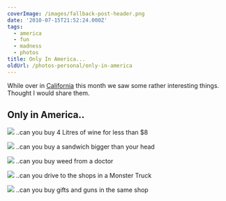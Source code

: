```yaml
---
coverImage: /images/fallback-post-header.png
date: '2010-07-15T21:52:24.000Z'
tags:
  - america
  - fun
  - madness
  - photos
title: Only In America...
oldUrl: /photos-personal/only-in-america
---
```


While over in [California](/posts/back-from-outer-space/) this month we saw some rather interesting things. Thought I would share them.

<!-- more -->

## **Only in America..**

[![](https://lh5.ggpht.com/_vZ6zE_QJfu0/TD97hoUz0yI/AAAAAAAAsYY/EXPQ85Jq2uY/s400/IMG_0857.JPG)](https://picasaweb.google.com/lh/photo/xG5PRUPpw2uwgA7CfMAdoA?feat=embedwebsite)
..can you buy 4 Litres of wine for less than \$8

[![](https://lh6.ggpht.com/_vZ6zE_QJfu0/TD98dOYmj6I/AAAAAAAAsZQ/f2HvNPQUfRo/s400/IMG_0865.JPG)](https://picasaweb.google.com/lh/photo/xKpPXAZpnGR3pAUapdR-ng?feat=embedwebsite)
..can you buy a sandwich bigger than your head

[![](https://lh3.ggpht.com/_vZ6zE_QJfu0/TD9-A0yoeuI/AAAAAAAAsaM/6Eho6X26rMU/s400/IMG_0876.JPG)](https://picasaweb.google.com/lh/photo/4nyT8jxRLqEMbGvEscWqgA?feat=embedwebsite)
..can you buy weed from a doctor

[![](https://lh3.ggpht.com/_vZ6zE_QJfu0/TD5pd1khHSI/AAAAAAAAsVE/7J-XfAaJM9I/s400/IMG_1467.JPG)](https://picasaweb.google.com/lh/photo/VLXkg_UN8nCP3__4rMyi9Q?feat=embedwebsite)
..can you drive to the shops in a Monster Truck

[![](https://lh4.ggpht.com/_vZ6zE_QJfu0/TD-AeHbwoeI/AAAAAAAAsb0/yDSKKteaA5M/s400/IMG_0893.JPG)](https://picasaweb.google.com/lh/photo/FK6Dtx7UmmoosLyGPB72hg?feat=embedwebsite)
..can you buy gifts and guns in the same shop
